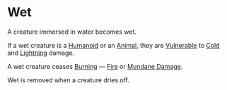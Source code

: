 # Wet

A creature immersed in water becomes wet.

If a wet creature is a [Humanoid](../../Resources%20for%20GMs/Creature%20Types/Humanoid.md) or an [Animal](../../Resources%20for%20GMs/Creature%20Types/Animal.md), they are [Vulnerable](Vulnerable.md) to [Cold](../Combat/Damage%20Types/Cold.md) and [Lightning](../Combat/Damage%20Types/Lightning.md) damage.

A wet creature ceases [Burning](Burning.md) — [Fire](../Combat/Damage%20Types/Fire.md) or [Mundane Damage](../Combat/Damage%20Types/Mundane%20Damage.md).

Wet is removed when a creature dries off.
